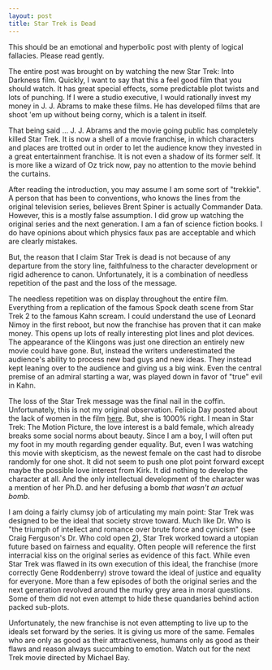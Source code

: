 ```yaml
---
layout: post
title: Star Trek is Dead
---
```


This should be an emotional and hyperbolic post with plenty of logical
fallacies. Please read gently.

The entire post was brought on by watching the new Star Trek: Into
Darkness film. Quickly, I want to say that this a feel good film that
you should watch. It has great special effects, some predictable plot
twists and lots of punching. If I were a studio executive, I would
rationally invest my money in J. J. Abrams to make these films. He has
developed films that are shoot 'em up without being corny, which is a
talent in itself.

That being said ... J. J. Abrams and the movie going public has
completely killed Star Trek. It is now a shell of a movie franchise,
in which characters and places are trotted out in order to let the
audience know they invested in a great entertainment franchise. It is
not even a shadow of its former self. It is more like a wizard of Oz
trick now, pay no attention to the movie behind the curtains.

After reading the introduction, you may assume I am some sort of
"trekkie". A person that has been to conventions, who knows the lines
from the original television series, believes Brent Spiner is actually
Commander Data. However, this is a mostly false assumption. I did grow
up watching the original series and the next generation. I am a fan of
science fiction books. I do have opinions about which physics faux pas
are acceptable and which are clearly mistakes.

But, the reason that I claim Star Trek is dead is not because of any
departure from the story line, faithfulness to the character
development or rigid adherence to canon. Unfortunately, it is a
combination of needless repetition of the past and the loss of the
message.

The needless repetition was on display throughout the entire
film. Everything from a replication of the famous Spock death scene
from Star Trek 2 to the famous Kahn scream. I could understand the use
of Leonard Nimoy in the first reboot, but now the franchise has proven
that it can make money. This opens up lots of really interesting plot
lines and plot devices. The appearance of the Klingons was just one
direction an entirely new movie could have gone. But, instead the
writers underestimated the audience's ability to process new bad guys
and new ideas. They instead kept leaning over to the audience and
giving us a big wink. Even the central premise of an admiral starting
a war, was played down in favor of "true" evil in Kahn. 

The loss of the Star Trek message was the final nail in the
coffin. Unfortunately, this is not my original observation. Felicia
Day posted about the lack of women in the film [here][1]. But, she is
1000% right. I mean in Star Trek: The Motion Picture, the love
interest is a bald female, which already breaks some social norms
about beauty. Since I am a boy, I will often put my foot in my mouth
regarding gender equality. But, even I was watching this movie with
skepticism, as the newest female on the cast had to disrobe randomly
for one shot. It did not seem to push one plot point forward except
maybe the possible love interest from Kirk. It did nothing to develop
the character at all. And the only intellectual development of the
character was a mention of her Ph.D. and her defusing a bomb _that
wasn't an actual bomb_. 

I am doing a fairly clumsy job of articulating my main point: Star
Trek was designed to be the ideal that society strove toward. Much
like Dr. Who is "the triumph of intellect and romance over brute force
and cynicism" (see Craig Ferguson's Dr. Who cold open [2]), Star Trek
worked toward a utopian future based on fairness and equality. Often
people will reference the first interracial kiss on the original
series as evidence of this fact. While even Star Trek was flawed in
its own execution of this ideal, the franchise (more correctly Gene
Roddenberry) strove toward the ideal of justice and equality for
everyone. More than a few episodes of both the original series and the
next generation revolved around the murky grey area in moral
questions. Some of them did not even attempt to hide these quandaries
behind action packed sub-plots.

Unfortunately, the new franchise is not even attempting to live up to
the ideals set forward by the series. It is giving us more of the
same. Females who are only as good as their attractiveness, humans only
as good as their flaws and reason always succumbing to emotion. Watch
out for the next Trek movie directed by Michael Bay.

[1]: http://feliciaday.com/blog/start-trek-musings-etc-and-spoilers-so-no-complaints
[2]: http://youtu.be/M9P4SxtphJ4

